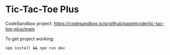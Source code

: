 # Tic-Tac-Toe Plus

CodeSandbox project: https://codesandbox.io/p/github/pastelcode/tic-tac-toe-plus/main

To get project working:

```bash
npm install && npm run dev
```
